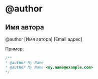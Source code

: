# @author
## Имя автора

@author [Имя автора] [Email адрес]

Пример:
```php
/**
* @author My Name
* @author My Name <my.name@example.com>
*/
```
